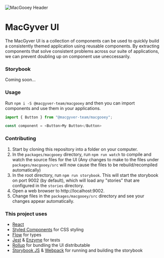 ![MacGooey Header](https://iag-abd.github.io/macgooey/assets/images/macgooey-header.svg)

MacGyver UI
===========

The MacGyver UI is a collection of components can be used to quickly build a
consistently themed application using reusable components. By extracting
components that solve consistent problems across our suite of applications,
we can prevent doubling up on component use uneccessarily.

### Storybook

Coming soon...


### Usage

Run `npm i -S @macgyver-team/macgooey` and then you can import components and
use them in your applications.

```javascript
import { Button } from "@macgyver-team/macgooey";

const component = <Button>My Button</Button>
```

### Contributing

1. Start by cloning this repository into a folder on your computer.
2. In the `packages/macgooey` directory, run `npm run watch` to compile and
watch the source files for the UI (Any changes to make to the files under
`packages/macgooey/src` will now cause the files to be rebuild/recompiled
automatically)
3. In the root directory, run `npm run storybook`. This will start the
storybook on port 9002 (by default), which will load any "stories" that are
configured in the `stories` directory.
4. Open a web browser to http://localhost:9002.
5. Change files in the `packages/macgooey/src` directory and see your changes
appear automatically.

### This project uses

- [React](https://reactjs.org)
- [Styled Components](https://www.styled-components.com/) for CSS styling
- [Flow](https://flow.org/) for types
- [Jest](https://facebook.github.io/jest/) & [Enzyme](http://airbnb.io/enzyme/) for tests
- [Rollup](https://rollupjs.org/) for bundling the UI distributable
- [Storybook JS](https://storybook.js.org/) & [Webpack](https://webpack.js.org/) for running and building the storybook